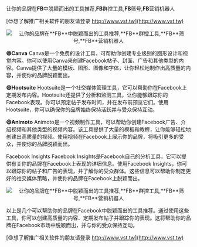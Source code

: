让你的品牌在**FB**中脱颖而出的工具推荐,**FB**群控工具,**FB**筛号,**FB**营销机器人

[😍想了解推广相关软件的朋友请登录 http://www.vst.tw](http://www.vst.tw)

 <center><img src="https://vst.tw/MP4/tuiguang/png/3.png" alt="让你的品牌在**FB**中脱颖而出的工具推荐,**FB**群控工具,**FB**筛号,**FB**营销机器人"></center>

**😄Canva**
Canva是一个免费的设计工具，可帮助你创建专业级别的图形设计和视觉内容。你可以使用Canva来创建Facebook帖子、封面、广告和其他类型的内容。Canva提供了大量的模板、图形、图像和字体，让你轻松地制作出高质量的内容，并使你的品牌脱颖而出。

**😄Hootsuite**
Hootsuite是一个社交媒体管理工具，它可以帮助你在Facebook上定期发布内容。Hootsuite还提供了分析和监测工具，让你能够跟踪你的Facebook表现。你可以预定帖子发布时间，并在发布前预览它们。使用Hootsuite，你可以确保你的品牌始终保持活跃并与受众保持互动。

**😄Animoto**
Animoto是一个视频制作工具，可以帮助你创建Facebook广告、介绍视频和其他类型的视频内容。该工具提供了大量的模板和教程，让你能够轻松地创建出高质量的视频。使用视频在Facebook上展示你的品牌，将吸引更多的受众，并使你的品牌脱颖而出。

Facebook Insights
Facebook Insights是Facebook自己的分析工具，它可以提供有关你的品牌在Facebook上表现的详细信息。使用Facebook Insights，你可以跟踪你的帖子和广告的表现，并了解你的受众群体。这些信息可以帮助你制定更好的社交媒体策略，并使你的品牌在Facebook上脱颖而出。

 <center><img src="https://vst.tw/MP4/tuiguang/png/2.png" alt="让你的品牌在**FB**中脱颖而出的工具推荐,**FB**群控工具,**FB**筛号,**FB**营销机器人"></center>

以上是几个可以帮助你的品牌在Facebook中脱颖而出的工具推荐。通过使用这些工具，你可以创建高质量的内容、定期发布帖子并跟踪你的表现。这将帮助你的品牌在Facebook市场中脱颖而出，并与你的受众保持互动。

[😍想了解推广相关软件的朋友请登录 http://www.vst.tw](http://www.vst.tw)




